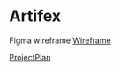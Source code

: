 # Artifex

Figma wireframe
[Wireframe](https://www.figma.com/design/C2CY8SHYxxyZVGSO1iVM7W/Artifex---Ian-Wafula-Capstone?m=dev&node-id=0-1)

[ProjectPlan](https://docs.google.com/document/d/1OCf19J_YrMiuBxFlv9vR3LQUp0gJZEj9NwxwDdWeQ50/edit)
